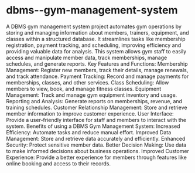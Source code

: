 # dbms--gym-management-system
A DBMS gym management system project automates gym operations by storing and managing information about members, trainers, equipment, and classes within a structured database. It streamlines tasks like membership registration, payment tracking, and scheduling, improving efficiency and providing valuable data for analysis. This system allows gym staff to easily access and manipulate member data, track memberships, manage schedules, and generate reports. 
Key Features and Functions:
Membership Management: Register new members, track their details, manage renewals, and track attendance. 
Payment Tracking: Record and manage payments for memberships, classes, and other services. 
Class Scheduling: Allow members to view, book, and manage fitness classes. 
Equipment Management: Track and manage gym equipment inventory and usage. 
Reporting and Analysis: Generate reports on memberships, revenue, and training schedules. 
Customer Relationship Management: Store and retrieve member information to improve customer experience. 
User Interface: Provide a user-friendly interface for staff and members to interact with the system. 
Benefits of using a DBMS Gym Management System:
Increased Efficiency: Automate tasks and reduce manual effort. 
Improved Data Management: Store and retrieve data accurately and efficiently. 
Enhanced Security: Protect sensitive member data. 
Better Decision Making: Use data to make informed decisions about business operations. 
Improved Customer Experience: Provide a better experience for members through features like online booking and access to their records. 
